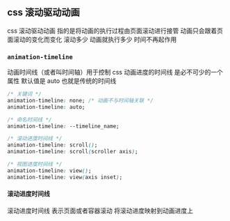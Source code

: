 ## css 滚动驱动动画

css 滚动驱动动画 指的是将动画的执行过程由页面滚动进行接管 动画只会跟着页面滚动的变化而变化 滚动多少 动画就执行多少 时间不再起作用

### `animation-timeline` 

动画时间线（或者叫时间轴）用于控制 css 动画进度的时间线 是必不可少的一个属性 默认值是 auto 也就是传统的时间线
```css
/* 关键词 */
animation-timeline: none; /* 动画不与时间轴关联 */
animation-timeline: auto;

/* 命名时间线 */
animation-timeline: --timeline_name;

/* 滚动进度时间线 */
animation-timeline: scroll();
animation-timeline: scroll(scroller axis);

/* 视图进度时间线 */
animation-timeline: view();
animation-timeline: view(axis inset);

```

#### 滚动进度时间线
滚动进度时间线 表示页面或者容器滚动 将滚动进度映射到动画进度上